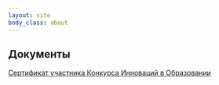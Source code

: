 ```yaml
---
layout: site
body_class: about
---
```


## Документы

[Сертификат участника Конкурса Инноваций в Образовании](sert_innov.pdf)
